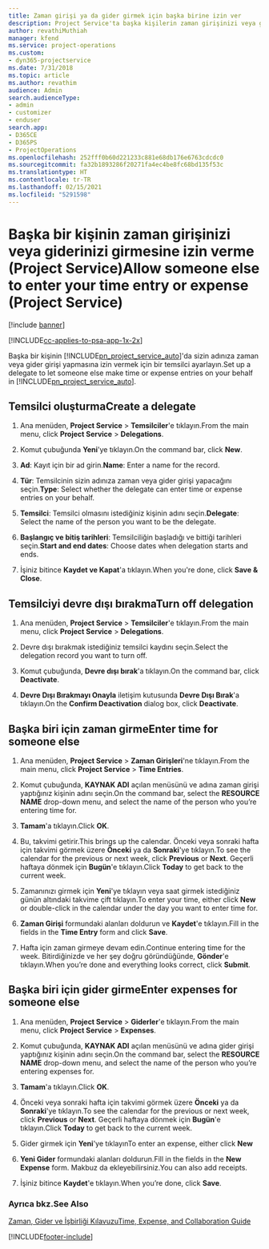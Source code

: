 ```yaml
---
title: Zaman girişi ya da gider girmek için başka birine izin ver
description: Project Service'ta başka kişilerin zaman girişinizi veya giderinizi girmesine izin verme
author: revathiMuthiah
manager: kfend
ms.service: project-operations
ms.custom:
- dyn365-projectservice
ms.date: 7/31/2018
ms.topic: article
ms.author: revathim
audience: Admin
search.audienceType:
- admin
- customizer
- enduser
search.app:
- D365CE
- D365PS
- ProjectOperations
ms.openlocfilehash: 252fff0b60d221233c881e68db176e6763cdcdc0
ms.sourcegitcommit: fa32b1893286f20271fa4ec4be8fc68bd135f53c
ms.translationtype: HT
ms.contentlocale: tr-TR
ms.lasthandoff: 02/15/2021
ms.locfileid: "5291598"
---
```

# <a name="allow-someone-else-to-enter-your-time-entry-or-expense-project-service"></a><span data-ttu-id="50ae2-103">Başka bir kişinin zaman girişinizi veya giderinizi girmesine izin verme (Project Service)</span><span class="sxs-lookup"><span data-stu-id="50ae2-103">Allow someone else to enter your time entry or expense (Project Service)</span></span>

[!include [banner](../includes/psa-now-project-operations.md)]

[!INCLUDE[cc-applies-to-psa-app-1x-2x](../includes/cc-applies-to-psa-app-1x-2x.md)]

<span data-ttu-id="50ae2-104">Başka bir kişinin [!INCLUDE[pn_project_service_auto](../includes/pn-project-service-auto.md)]'da sizin adınıza zaman veya gider girişi yapmasına izin vermek için bir temsilci ayarlayın.</span><span class="sxs-lookup"><span data-stu-id="50ae2-104">Set up a delegate to let someone else make time or expense entries on your behalf in [!INCLUDE[pn_project_service_auto](../includes/pn-project-service-auto.md)].</span></span>  
  
## <a name="create-a-delegate"></a><span data-ttu-id="50ae2-105">Temsilci oluşturma</span><span class="sxs-lookup"><span data-stu-id="50ae2-105">Create a delegate</span></span>  
  
1.  <span data-ttu-id="50ae2-106">Ana menüden, **Project Service** > **Temsilciler**'e tıklayın.</span><span class="sxs-lookup"><span data-stu-id="50ae2-106">From the main menu, click **Project Service** > **Delegations**.</span></span>  
  
2.  <span data-ttu-id="50ae2-107">Komut çubuğunda **Yeni**'ye tıklayın.</span><span class="sxs-lookup"><span data-stu-id="50ae2-107">On the command bar, click **New**.</span></span>  
  
3. <span data-ttu-id="50ae2-108">**Ad**: Kayıt için bir ad girin.</span><span class="sxs-lookup"><span data-stu-id="50ae2-108">**Name**: Enter a name for the record.</span></span>  
  
4. <span data-ttu-id="50ae2-109">**Tür**: Temsilcinin sizin adınıza zaman veya gider girişi yapacağını seçin.</span><span class="sxs-lookup"><span data-stu-id="50ae2-109">**Type**: Select whether the delegate can enter time or expense entries on your behalf.</span></span>  
  
5. <span data-ttu-id="50ae2-110">**Temsilci**: Temsilci olmasını istediğiniz kişinin adını seçin.</span><span class="sxs-lookup"><span data-stu-id="50ae2-110">**Delegate**: Select the name of the person you want to be the delegate.</span></span>  
  
6. <span data-ttu-id="50ae2-111">**Başlangıç ve bitiş tarihleri**: Temsilciliğin başladığı ve bittiği tarihleri seçin.</span><span class="sxs-lookup"><span data-stu-id="50ae2-111">**Start and end dates**: Choose dates when delegation starts and ends.</span></span>  
  
7.  <span data-ttu-id="50ae2-112">İşiniz bitince **Kaydet ve Kapat**'a tıklayın.</span><span class="sxs-lookup"><span data-stu-id="50ae2-112">When you're done, click **Save & Close**.</span></span>  
  
## <a name="turn-off-delegation"></a><span data-ttu-id="50ae2-113">Temsilciyi devre dışı bırakma</span><span class="sxs-lookup"><span data-stu-id="50ae2-113">Turn off delegation</span></span>  
  
1.  <span data-ttu-id="50ae2-114">Ana menüden, **Project Service** > **Temsilciler**'e tıklayın.</span><span class="sxs-lookup"><span data-stu-id="50ae2-114">From the main menu, click **Project Service** > **Delegations**.</span></span>  
  
2.  <span data-ttu-id="50ae2-115">Devre dışı bırakmak istediğiniz temsilci kaydını seçin.</span><span class="sxs-lookup"><span data-stu-id="50ae2-115">Select the delegation record you want to turn off.</span></span>  
  
3.  <span data-ttu-id="50ae2-116">Komut çubuğunda, **Devre dışı bırak**'a tıklayın.</span><span class="sxs-lookup"><span data-stu-id="50ae2-116">On the command bar, click **Deactivate**.</span></span>  
  
4.  <span data-ttu-id="50ae2-117">**Devre Dışı Bırakmayı Onayla** iletişim kutusunda **Devre Dışı Bırak**'a tıklayın.</span><span class="sxs-lookup"><span data-stu-id="50ae2-117">On the **Confirm Deactivation** dialog box, click **Deactivate**.</span></span>  
  
## <a name="enter-time-for-someone-else"></a><span data-ttu-id="50ae2-118">Başka biri için zaman girme</span><span class="sxs-lookup"><span data-stu-id="50ae2-118">Enter time for someone else</span></span>  
  
1.  <span data-ttu-id="50ae2-119">Ana menüden, **Project Service** > **Zaman Girişleri**'ne tıklayın.</span><span class="sxs-lookup"><span data-stu-id="50ae2-119">From the main menu, click **Project Service** > **Time Entries**.</span></span>  
  
2.  <span data-ttu-id="50ae2-120">Komut çubuğunda, **KAYNAK ADI** açılan menüsünü ve adına zaman girişi yaptığınız kişinin adını seçin.</span><span class="sxs-lookup"><span data-stu-id="50ae2-120">On the command bar, select the **RESOURCE NAME** drop-down menu, and select the name of the person who you’re entering time for.</span></span>  
  
3.  <span data-ttu-id="50ae2-121">**Tamam**'a tıklayın.</span><span class="sxs-lookup"><span data-stu-id="50ae2-121">Click **OK**.</span></span>  
  
4.  <span data-ttu-id="50ae2-122">Bu, takvimi getirir.</span><span class="sxs-lookup"><span data-stu-id="50ae2-122">This brings up the calendar.</span></span> <span data-ttu-id="50ae2-123">Önceki veya sonraki hafta için takvimi görmek üzere **Önceki** ya da **Sonraki**'ye tıklayın.</span><span class="sxs-lookup"><span data-stu-id="50ae2-123">To see the calendar for the previous or next week, click **Previous** or **Next**.</span></span> <span data-ttu-id="50ae2-124">Geçerli haftaya dönmek için **Bugün**'e tıklayın.</span><span class="sxs-lookup"><span data-stu-id="50ae2-124">Click **Today** to get back to the current week.</span></span>  
  
5.  <span data-ttu-id="50ae2-125">Zamanınızı girmek için **Yeni**'ye tıklayın veya saat girmek istediğiniz günün altındaki takvime çift tıklayın.</span><span class="sxs-lookup"><span data-stu-id="50ae2-125">To enter your time, either click **New** or double-click in the calendar under the day you want to enter time for.</span></span>  
  
6.  <span data-ttu-id="50ae2-126">**Zaman Girişi** formundaki alanları doldurun ve **Kaydet**'e tıklayın.</span><span class="sxs-lookup"><span data-stu-id="50ae2-126">Fill in the fields in the **Time Entry** form and click **Save**.</span></span>  
  
7.  <span data-ttu-id="50ae2-127">Hafta için zaman girmeye devam edin.</span><span class="sxs-lookup"><span data-stu-id="50ae2-127">Continue entering time for the week.</span></span> <span data-ttu-id="50ae2-128">Bitirdiğinizde ve her şey doğru göründüğünde, **Gönder**'e tıklayın.</span><span class="sxs-lookup"><span data-stu-id="50ae2-128">When you’re done and everything looks correct, click **Submit**.</span></span>  
  
## <a name="enter-expenses-for-someone-else"></a><span data-ttu-id="50ae2-129">Başka biri için gider girme</span><span class="sxs-lookup"><span data-stu-id="50ae2-129">Enter expenses for someone else</span></span>  
  
1.  <span data-ttu-id="50ae2-130">Ana menüden, **Project Service** > **Giderler**'e tıklayın.</span><span class="sxs-lookup"><span data-stu-id="50ae2-130">From the main menu, click **Project Service** > **Expenses**.</span></span>  
  
2.  <span data-ttu-id="50ae2-131">Komut çubuğunda, **KAYNAK ADI** açılan menüsünü ve adına gider girişi yaptığınız kişinin adını seçin.</span><span class="sxs-lookup"><span data-stu-id="50ae2-131">On the command bar, select the **RESOURCE NAME** drop-down menu, and select the name of the person who you’re entering expenses for.</span></span>  
  
3.  <span data-ttu-id="50ae2-132">**Tamam**'a tıklayın.</span><span class="sxs-lookup"><span data-stu-id="50ae2-132">Click **OK**.</span></span>  
  
4.  <span data-ttu-id="50ae2-133">Önceki veya sonraki hafta için takvimi görmek üzere **Önceki** ya da **Sonraki**'ye tıklayın.</span><span class="sxs-lookup"><span data-stu-id="50ae2-133">To see the calendar for the previous or next week, click **Previous** or **Next**.</span></span> <span data-ttu-id="50ae2-134">Geçerli haftaya dönmek için **Bugün**'e tıklayın.</span><span class="sxs-lookup"><span data-stu-id="50ae2-134">Click **Today** to get back to the current week.</span></span>  
  
5.  <span data-ttu-id="50ae2-135">Gider girmek için **Yeni**'ye tıklayın</span><span class="sxs-lookup"><span data-stu-id="50ae2-135">To enter an expense, either click **New**</span></span>  
  
6.  <span data-ttu-id="50ae2-136">**Yeni Gider** formundaki alanları doldurun.</span><span class="sxs-lookup"><span data-stu-id="50ae2-136">Fill in the fields in the **New Expense** form.</span></span> <span data-ttu-id="50ae2-137">Makbuz da ekleyebilirsiniz.</span><span class="sxs-lookup"><span data-stu-id="50ae2-137">You can also add receipts.</span></span>  
  
7.  <span data-ttu-id="50ae2-138">İşiniz bitince **Kaydet**'e tıklayın.</span><span class="sxs-lookup"><span data-stu-id="50ae2-138">When you’re done, click **Save**.</span></span>  
  
### <a name="see-also"></a><span data-ttu-id="50ae2-139">Ayrıca bkz.</span><span class="sxs-lookup"><span data-stu-id="50ae2-139">See Also</span></span>  
 [<span data-ttu-id="50ae2-140">Zaman, Gider ve İşbirliği Kılavuzu</span><span class="sxs-lookup"><span data-stu-id="50ae2-140">Time, Expense, and Collaboration Guide</span></span>](../psa/time-expense-collaboration-guide.md)


[!INCLUDE[footer-include](../includes/footer-banner.md)]